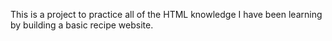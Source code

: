 This is a project to practice all of the HTML knowledge I have been learning by building a basic recipe website.
